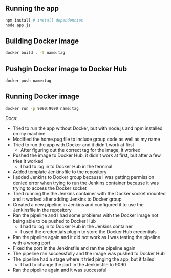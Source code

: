 ## Running the app
```bash
npm install # install dependencies
node app.js
```
## Building Docker image
```bash
docker build . -t name:tag
```

## Pushgin Docker image to Docker Hub
```bash
docker push name:tag
```

## Running Docker image
```bash
docker run -p 9090:9090 name:tag
```

Docs:
- Tried to run the app without Docker, but with node.js and npm installed on my machine
- Modified the home.pug file to include group code as well as my name
- Tried to run the app with Docker and it didn't work at first
    - After figuring out the correct tag for the image, it worked
- Pushed the image to Docker Hub, it didn't work at first, but after a few tries it worked
    - I had to log in to Docker Hub in the terminal
- Added template Jenkinsfile to the repository
- I added Jenkins to Docker group because I was getting permission denied error when trying to run the Jenkins container because it was trying to access the Docker socket
- Tried running the the Jenkins container with the Docker socket mounted and it worked after adding Jenkins to Docker group
- Created a new pipeline in Jenkins and configured it to use the Jenkinsfile in the repository
- Ran the pipeline and I had some problems with the Docker image not being able to be pushed to Docker Hub
    - I had to log in to Docker Hub in the Jenkins container
    - I used the credentials plugin to store the Docker Hub credentials
- Ran the pipeline again and it did not work as I was testing the pipeline with a wrong port
- Fixed the port in the Jenkinsfile and ran the pipeline again
- The pipeline ran successfully and the image was pushed to Docker Hub
- The pipeline had a stage where it tried pinging the app, but it failed
    - I had to change the port in the Jenkinsfile to 9090
- Ran the pipeline again and it was successful


